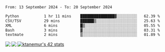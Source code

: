 <!--START_SECTION:waka-->

```txt
From: 13 September 2024 - To: 20 September 2024

Python           1 hr 11 mins    ███████████████▓░░░░░░░░░   62.39 %
CSV/TSV          29 mins         ██████▒░░░░░░░░░░░░░░░░░░   25.63 %
XML              6 mins          █▒░░░░░░░░░░░░░░░░░░░░░░░   05.55 %
Bash             3 mins          ▓░░░░░░░░░░░░░░░░░░░░░░░░   03.31 %
textmate         2 mins          ▒░░░░░░░░░░░░░░░░░░░░░░░░   01.89 %
```

<!--END_SECTION:waka-->
<a href="https://github.com/anuraghazra/github-readme-stats">
  <img align="left" src="https://github-readme-stats.vercel.app/api?username=Tanesan&count_private=true&show_icons=true" />
<img align="left" src="https://github-readme-stats.vercel.app/api/top-langs/?username=Tanesan" />
</a>

[![ktanemur's 42 stats](https://badge42.vercel.app/api/v2/cl1wslf6s002109l771rng2w8/stats?cursusId=21&coalitionId=62)](https://github.com/JaeSeoKim/badge42)
